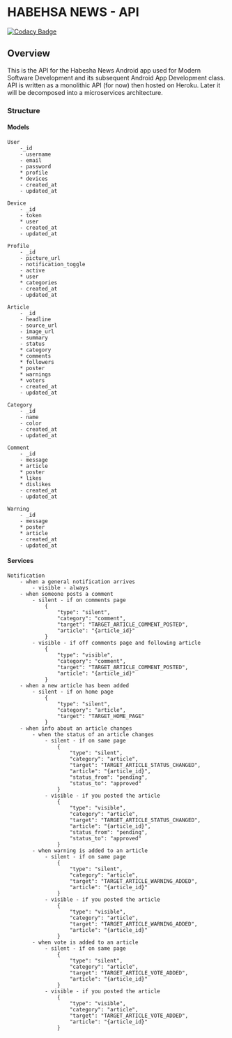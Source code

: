 # HABEHSA NEWS - API

[![Codacy Badge](https://api.codacy.com/project/badge/Grade/a9bf5cdb216a4c8fadbd3ccc5c7eaff6)](https://app.codacy.com/app/LPIX-11/habesha-news?utm_source=github.com&utm_medium=referral&utm_content=LPIX-11/habesha-news&utm_campaign=Badge_Grade_Dashboard)

## Overview
This is the API for the Habesha News Android app used for Modern Software
Development and its subsequent Android App Development class. API is
written as a monolithic API (for now) then hosted on Heroku. Later it will
be decomposed into a microservices architecture.

### Structure
#### Models
    User
        -_id
        - username
        - email
        - password
        * profile
        * devices
        - created_at
        - updated_at

    Device
        - _id
        - token
        * user
        - created_at
        - updated_at

    Profile
        - _id
        - picture_url
        - notification_toggle
        - active
        * user
        * categories
        - created_at
        - updated_at

    Article
        - _id
        - headline
        - source_url
        - image_url
        - summary
        - status
        * category
        * comments
        * followers
        * poster
        * warnings
        * voters
        - created_at
        - updated_at

    Category
        - _id
        - name
        - color
        - created_at
        - updated_at

    Comment
        - _id
        - message
        * article
        * poster
        * likes
        * dislikes
        - created_at
        - updated_at

    Warning
        - _id
        - message
        * poster
        * article
        - created_at
        - updated_at

#### Services
    Notification
        - when a general notification arrives
            - visible - always
        - when someone posts a comment
            - silent - if on comments page
                {
                    "type": "silent",
                    "category": "comment",
                    "target": "TARGET_ARTICLE_COMMENT_POSTED",
                    "article": "{article_id}"
                }
            - visible - if off comments page and following article
                {
                    "type": "visible",
                    "category": "comment",
                    "target": "TARGET_ARTICLE_COMMENT_POSTED",
                    "article": "{article_id}"
                }
        - when a new article has been added
            - silent - if on home page
                {
                    "type": "silent",
                    "category": "article",
                    "target": "TARGET_HOME_PAGE"
                }
        - when info about an article changes
            - when the status of an article changes
                - silent - if on same page
                    {
                        "type": "silent",
                        "category": "article",
                        "target": "TARGET_ARTICLE_STATUS_CHANGED",
                        "article": "{article_id}",
                        "status_from": "pending",
                        "status_to": "approved"
                    }
                - visible - if you posted the article
                    {
                        "type": "visible",
                        "category": "article",
                        "target": "TARGET_ARTICLE_STATUS_CHANGED",
                        "article": "{article_id}",
                        "status_from": "pending",
                        "status_to": "approved"
                    }
            - when warning is added to an article
                - silent - if on same page
                    {
                        "type": "silent",
                        "category": "article",
                        "target": "TARGET_ARTICLE_WARNING_ADDED",
                        "article": "{article_id}"
                    }
                - visible - if you posted the article
                    {
                        "type": "visible",
                        "category": "article",
                        "target": "TARGET_ARTICLE_WARNING_ADDED",
                        "article": "{article_id}"
                    }
            - when vote is added to an article
                - silent - if on same page
                    {
                        "type": "silent",
                        "category": "article",
                        "target": "TARGET_ARTICLE_VOTE_ADDED",
                        "article": "{article_id}"
                    }
                - visible - if you posted the article
                    {
                        "type": "visible",
                        "category": "article",
                        "target": "TARGET_ARTICLE_VOTE_ADDED",
                        "article": "{article_id}"
                    }
